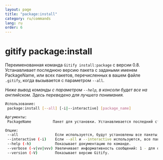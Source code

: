```yaml
---
layout: page
title: "package:install"
category: ru/commands
lang: ru
order: 6
---
```


# gitify package:install

Переименованная команда `Gitify install:package` с версии 0.8. Устанавливает последнюю версию пакета с задаными именем PackageName, или всех пакетов, перечисленных в вашем файле `.gitify`, когда вызывается с параметром `--all`. 

_Ниже вывод команды с параметром `--help`, в консоли будет все на английском. Здесь переведено для лучшего понимания._

```bash
Использование:
 package:install [--all] [-i|--interactive] [package_name]

Аргументы:
 PackageName          Пакет для установки. Устанавливается последний стабильный релиз пакета.

Опции:
 --all                 Если используется, будут установлены все пакеты, указанные в конфиге .gitify.
 --interactive (-i)    Если --all и --interactive используются, все пакеты, указанные в конфиге .gitify, будут установлены в интерактивном режиме. Установка единичного пакета всегда происходит в интерактивном режиме. 
 --help (-h)           Показывает документацию по команде.
 --verbose (-v|vv|vvv) Увеличивает информативность сообщений: 1 - для обычного вывода, 2 - для более подробного вывода и 3 - для отладки.
 --version (-V)        Показывает версию Gitify.
```
